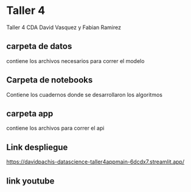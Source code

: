 # Taller 4

Taller 4 CDA David Vasquez y Fabian Ramirez

## carpeta de datos

contiene los archivos necesarios para correr el modelo 

## Carpeta de notebooks

Contiene los cuadernos donde se desarrollaron los algoritmos

## carpeta app 
contiene los archivos para correr el api 

## Link despliegue

https://davidpachis-datascience-taller4appmain-6dcdx7.streamlit.app/

## link youtube
